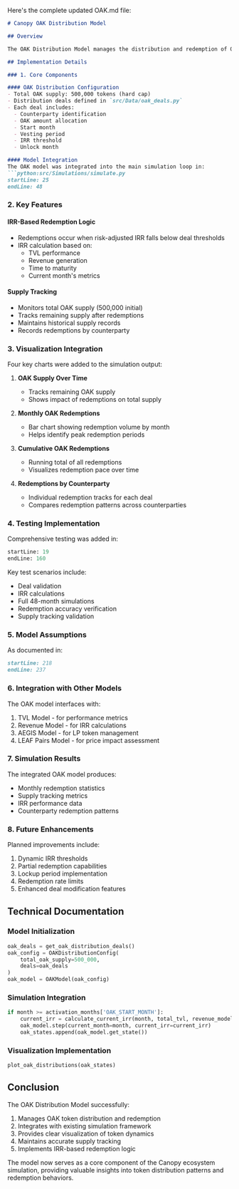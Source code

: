Here's the complete updated OAK.md file:

```markdown:Docs/OAK.md
# Canopy OAK Distribution Model

## Overview

The OAK Distribution Model manages the distribution and redemption of OAK tokens within the Canopy ecosystem. The model was integrated into the simulation framework to track and visualize OAK token distributions and redemptions over time.

## Implementation Details

### 1. Core Components

#### OAK Distribution Configuration
- Total OAK supply: 500,000 tokens (hard cap)
- Distribution deals defined in `src/Data/oak_deals.py`
- Each deal includes:
  - Counterparty identification
  - OAK amount allocation
  - Start month
  - Vesting period
  - IRR threshold
  - Unlock month

#### Model Integration
The OAK model was integrated into the main simulation loop in:
```python:src/Simulations/simulate.py
startLine: 25
endLine: 48
```

### 2. Key Features

#### IRR-Based Redemption Logic
- Redemptions occur when risk-adjusted IRR falls below deal thresholds
- IRR calculation based on:
  - TVL performance
  - Revenue generation
  - Time to maturity
  - Current month's metrics

#### Supply Tracking
- Monitors total OAK supply (500,000 initial)
- Tracks remaining supply after redemptions
- Maintains historical supply records
- Records redemptions by counterparty

### 3. Visualization Integration

Four key charts were added to the simulation output:

1. **OAK Supply Over Time**
   - Tracks remaining OAK supply
   - Shows impact of redemptions on total supply

2. **Monthly OAK Redemptions**
   - Bar chart showing redemption volume by month
   - Helps identify peak redemption periods

3. **Cumulative OAK Redemptions**
   - Running total of all redemptions
   - Visualizes redemption pace over time

4. **Redemptions by Counterparty**
   - Individual redemption tracks for each deal
   - Compares redemption patterns across counterparties

### 4. Testing Implementation

Comprehensive testing was added in:
```python:Tests/test_OAK.py
startLine: 19
endLine: 160
```

Key test scenarios include:
- Deal validation
- IRR calculations
- Full 48-month simulations
- Redemption accuracy verification
- Supply tracking validation

### 5. Model Assumptions

As documented in:
```markdown:Assumptions.md
startLine: 218
endLine: 237
```

### 6. Integration with Other Models

The OAK model interfaces with:
1. TVL Model - for performance metrics
2. Revenue Model - for IRR calculations
3. AEGIS Model - for LP token management
4. LEAF Pairs Model - for price impact assessment

### 7. Simulation Results

The integrated OAK model produces:
- Monthly redemption statistics
- Supply tracking metrics
- IRR performance data
- Counterparty redemption patterns

### 8. Future Enhancements

Planned improvements include:
1. Dynamic IRR thresholds
2. Partial redemption capabilities
3. Lockup period implementation
4. Redemption rate limits
5. Enhanced deal modification features

## Technical Documentation

### Model Initialization
```python
oak_deals = get_oak_distribution_deals()
oak_config = OAKDistributionConfig(
    total_oak_supply=500_000,
    deals=oak_deals
)
oak_model = OAKModel(oak_config)
```

### Simulation Integration
```python
if month >= activation_months['OAK_START_MONTH']:
    current_irr = calculate_current_irr(month, total_tvl, revenue_model.cumulative_revenue)
    oak_model.step(current_month=month, current_irr=current_irr)
    oak_states.append(oak_model.get_state())
```

### Visualization Implementation
```python
plot_oak_distributions(oak_states)
```

## Conclusion

The OAK Distribution Model successfully:
1. Manages OAK token distribution and redemption
2. Integrates with existing simulation framework
3. Provides clear visualization of token dynamics
4. Maintains accurate supply tracking
5. Implements IRR-based redemption logic

The model now serves as a core component of the Canopy ecosystem simulation, providing valuable insights into token distribution patterns and redemption behaviors.
